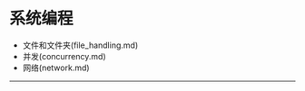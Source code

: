 # 系统编程

+ 文件和文件夹(file_handling.md)
+ 并发(concurrency.md)
+ 网络(network.md)

--------------------------------------------------------------------------------
